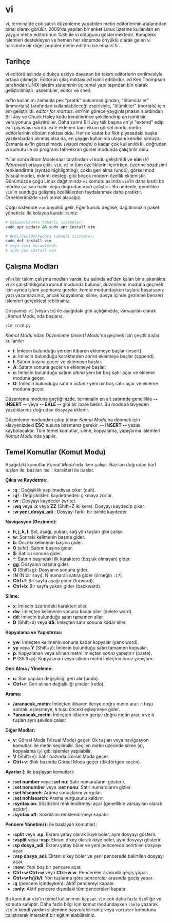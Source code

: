 # vi

vi, terminalde çok satırlı düzenleme yapabilen metin editörlerinin atalarından birisi olarak görülür. 2009'da yapılan bir anket Linux üzerine kullanılan en yaygın metin editörünün %36 ile vi olduğunu göstermektedir. Kompleks işlemleri destekleyen ve hemen her sistemde önyüklü olarak gelen vi haricinde bir diğer popüler metin editörü ise emacs'tir.

## Tarihçe

vi editörü aslında oldukça eskiye dayanan bir takım editörlerin evrilmesiyle ortaya çıkmıştır. Editörün çıkış noktası _ed_ isimli editördür. _ed_ Ken Thompson tarafından UNIX işletim sisteminin üç temel yapı taşından biri olarak geliştirilmiştir: assembler, editör ve shell.

_ed_'in kullanımı zamanla pek "pratik" bulunmadığından, "ölümsüzler" \(immortals\) tarafından kullanılabileceği espirisiyle, "ölümlüler" \(mortals\) için _em_ geliştirildi: _editor for mortals_. _em_'nin görece yaygınlaşmasının ardından Bill Joy ve Chuck Haley kodu kendilerince şekillendirip _en_ isimli bir versiyonunu geliştirdiler. Daha sonra Bill Joy tek başına _en_'yi "extend" edip _ex_'i piyasaya sürdü. _ex_'e eklenen tam-ekran görsel modu, metin editörlerinin dönüm noktası oldu. Her ne kadar bu fikir piyasadaki başka yazılımlardan alınmış olsa da, en yaygın kullanıma ulaşanı kendisi olmuştu. Zamanla _ex_'in görsel modu _\(visual mode\)_ o kadar çok kullanıldı ki, doğrudan _vi_ komutu ile _ex_ programı tam-ekran görsel modunda çalıştırılır oldu.

Yıllar sonra Bram Moolenaar tarafından _vi_ kodu geliştirildi ve **vim** (_Vi IMproved_) ortaya çıktı. `vim`, `vi`'ın tüm özelliklerini içerirken, üzerine sözdizimi renklendirme (syntax highlighting), çoklu geri alma (undo), görsel mod (visual mode), eklenti desteği gibi birçok modern özellik eklemiştir. Günümüzde çoğu Linux dağıtımında `vi` komutu aslında `vim`'in daha kısıtlı bir modda çalışan halini veya doğrudan `vim`'i çalıştırır. Bu nedenle, genellikle `vim`'in sunduğu gelişmiş özelliklerden faydalanmak daha pratiktir. Örneklerimizde `vim`'i temel alacağız.

Çoğu sistemde `vim` önyüklü gelir. Eğer kurulu değilse, dağıtımınızın paket yöneticisi ile kolayca kurabilirsiniz:

```bash
# Debian/Ubuntu tabanlı sistemler:
sudo apt update && sudo apt install vim

# RHEL/CentOS/Fedora tabanlı sistemler:
sudo dnf install vim 
# veya eski sürümlerde:
# sudo yum install vim 
```

## Çalışma Modları

vi'ın bir takım çalışma modları vardır, bu aslında _ed_'den kalan bir alışkanlıktır. vi ilk çalıştırıldığında _komut_ modunda bulunur, _düzenleme_ moduna geçmek için ayrıca işlem yapmanız gerekir. _komut_ modundayken tuşlara basarsanız yazı yazamazsınız, ancak kopyalama, silme, dosya içinde gezinme benzeri işlemleri gerçekleştirebilirsiniz.

Dosyamızı `vi` (veya `vim`) ile aşağıdaki gibi açtığımızda, varsayılan olarak _Komut Modu_nda başlarız.

```bash
vim crc8.py 
```

_Komut Modu_'ndan _Düzenleme (Insert) Modu_'na geçmek için çeşitli tuşlar kullanılır:

*   **i**: İmlecin bulunduğu yerden itibaren eklemeye başlar (insert).
*   **a**: İmlecin bulunduğu karakterden *sonra* eklemeye başlar (append).
*   **I**: Satırın başına geçer ve eklemeye başlar.
*   **A**: Satırın sonuna geçer ve eklemeye başlar.
*   **o**: İmlecin bulunduğu satırın *altına* yeni bir boş satır açar ve ekleme moduna geçer.
*   **O**: İmlecin bulunduğu satırın *üstüne* yeni bir boş satır açar ve ekleme moduna geçer.

Düzenleme moduna geçtiğinizde, terminalin en alt satırında genellikle **-- INSERT --** veya **-- EKLE --** gibi bir ibare belirir. Bu modda klavyeden yazdıklarınız doğrudan dosyaya eklenir.

Düzenleme modundan çıkıp tekrar _Komut Modu_'na dönmek için klavyenizdeki **ESC** tuşuna basmanız gerekir. **-- INSERT --** yazısı kaybolacaktır. Tüm temel komutlar, silme, kopyalama, yapıştırma işlemleri _Komut Modu_'nda yapılır.

## Temel Komutlar (Komut Modu)

Aşağıdaki komutlar _Komut Modu_'nda iken çalışır. Bazıları doğrudan harf tuşları ile, bazıları ise `:` karakteri ile başlar.

**Çıkış ve Kaydetme:**

*   **:q** : Değişiklik yapılmadıysa çıkar (quit).
*   **:q!** : Değişiklikleri kaydetmeden çıkmaya zorlar.
*   **:w** : Dosyayı kaydeder (write).
*   **:wq** veya **:x** veya **ZZ** (Shift+Z iki kere): Dosyayı kaydedip çıkar.
*   **:w yeni_dosya_adi** : Dosyayı farklı bir isimle kaydeder.

**Navigasyon (Gezinme):**

*   **h, j, k, l**: Sol, aşağı, yukarı, sağ yön tuşları gibi çalışır.
*   **w**: Sonraki kelimenin başına gider.
*   **b**: Önceki kelimenin başına gider.
*   **0** (sıfır): Satırın başına gider.
*   **$**: Satırın sonuna gider.
*   **^**: Satırın başındaki ilk karaktere (boşluk olmayan) gider.
*   **gg**: Dosyanın başına gider.
*   **G** (Shift+g): Dosyanın sonuna gider.
*   **:N** (N bir sayı): N numaralı satıra gider (örneğin `:17`).
*   **Ctrl+f**: Bir sayfa aşağı gider (forward).
*   **Ctrl+b**: Bir sayfa yukarı gider (backward).

**Silme:**

*   **x**: İmlecin üzerindeki karakteri siler.
*   **dw**: İmleçten kelimenin sonuna kadar siler (delete word).
*   **dd**: İmlecin bulunduğu satırı tamamen siler.
*   **D** (Shift+d) veya **d$**: İmleçten satır sonuna kadar siler.

**Kopyalama ve Yapıştırma:**

*   **yw**: İmleçten kelimenin sonuna kadar kopyalar (yank word).
*   **yy** veya **Y** (Shift+y): İmlecin bulunduğu satırı tamamen kopyalar.
*   **p**: Kopyalanan veya silinen metni imleçten *sonra* yapıştırır (paste).
*   **P** (Shift+p): Kopyalanan veya silinen metni imleçten *önce* yapıştırır.

**Geri Alma / Yineleme:**

*   **u**: Son yapılan değişikliği geri alır (undo).
*   **Ctrl+r**: Geri alınan değişikliği yineler (redo).

**Arama:**

*   **/aranacak_metin**: İmleçten itibaren ileriye doğru metin arar. `n` tuşu sonraki eşleşmeye, `N` tuşu önceki eşleşmeye gider.
*   **?aranacak_metin**: İmleçten itibaren geriye doğru metin arar. `n` ve `N` tuşları aynı şekilde çalışır.

**Diğer Modlar:**

*   **v**: Görsel Moda (Visual Mode) geçer. Ok tuşları veya navigasyon komutları ile metin seçilebilir. Seçilen metin üzerinde silme (`d`), kopyalama (`y`) gibi işlemler yapılabilir.
*   **V** (Shift+v): Satır bazında Görsel Moda geçer.
*   **Ctrl+v**: Blok bazında Görsel Moda geçer (dikdörtgen seçim).

**Ayarlar (:** ile başlayan komutlar):

*   **:set number** veya **:set nu**: Satır numaralarını gösterir.
*   **:set nonumber** veya **:set nonu**: Satır numaralarını gizler.
*   **:set hlsearch**: Arama sonuçlarını vurgular.
*   **:set nohlsearch**: Arama vurgusunu kaldırır.
*   **:syntax on**: Sözdizimi renklendirmeyi açar (genellikle varsayılan olarak açıktır).
*   **:syntax off**: Sözdizimi renklendirmeyi kapatır.

**Pencere Yönetimi (:** ile başlayan komutlar):

*   **:split** veya **:sp**: Ekranı yatay olarak ikiye böler, aynı dosyayı gösterir.
*   **:vsplit** veya **:vsp**: Ekranı dikey olarak ikiye böler, aynı dosyayı gösterir.
*   **:sp dosya_adi**: Ekranı yatay böler ve yeni pencerede belirtilen dosyayı açar.
*   **:vsp dosya_adi**: Ekranı dikey böler ve yeni pencerede belirtilen dosyayı açar.
*   **:new**: Yeni boş bir pencere açar.
*   **Ctrl+w Ctrl+w** veya **Ctrl+w w**: Pencereler arasında geçiş yapar.
*   **Ctrl+w h/j/k/l**: Yön tuşlarına göre pencereler arasında geçiş yapar.
*   **:q** (pencere içindeyken): Aktif pencereyi kapatır.
*   **:only**: Aktif pencere dışındaki tüm pencereleri kapatır.

Bu komutlar `vim`'in temel kullanımını kapsar. `vim` çok daha fazla özelliğe ve komuta sahiptir. Daha fazla bilgi için komut modundayken `:help` yazarak `vim`'in kendi yardım sistemine başvurabilirsiniz veya `vimtutor` komutunu çalıştırarak interaktif bir eğitim alabilirsiniz.
